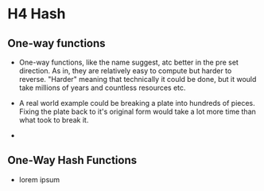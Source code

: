 <h1>H4 Hash</h4>

<h2>One-way functions</h2>

- One-way functions, like the name suggest, atc better in the pre set direction. As in, they are relatively easy to compute but harder to reverse. "Harder" meaning that technically it could be done, but it would take millions of years and countless resources etc.

- A real world example could be breaking a plate into hundreds of pieces. Fixing the plate back to it's original form would take a lot more time than what took to break it.

- 

<h2> One-Way Hash Functions </h2>

- lorem ipsum
